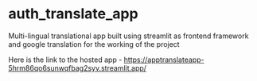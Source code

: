# auth_translate_app
Multi-lingual translational app built using streamlit as frontend framework and google translation for the working of the project

Here is the link to the hosted app - https://apptranslateapp-5hrm86qo6sunwqfbag2syv.streamlit.app/
